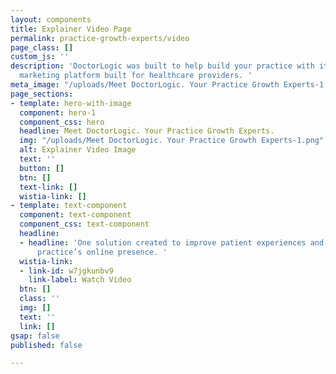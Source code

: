 ```yaml
---
layout: components
title: Explainer Video Page
permalink: practice-growth-experts/video
page_class: []
custom_js: ''
description: 'DoctorLogic was built to help build your practice with it''s website
  marketing platform built for healthcare providers. '
meta_image: "/uploads/Meet DoctorLogic. Your Practice Growth Experts-1.png"
page_sections:
- template: hero-with-image
  component: hero-1
  component_css: hero
  headline: Meet DoctorLogic. Your Practice Growth Experts.
  img: "/uploads/Meet DoctorLogic. Your Practice Growth Experts-1.png"
  alt: Explainer Video Image
  text: ''
  button: []
  btn: []
  text-link: []
  wistia-link: []
- template: text-component
  component: text-component
  component_css: text-component
  headline:
  - headline: 'One solution created to improve patient experiences and help grow your
      practice’s online presence. '
  wistia-link:
  - link-id: w7jgkunbv9
    link-label: Watch Video
  btn: []
  class: ''
  img: []
  text: ''
  link: []
gsap: false
published: false

---
```

